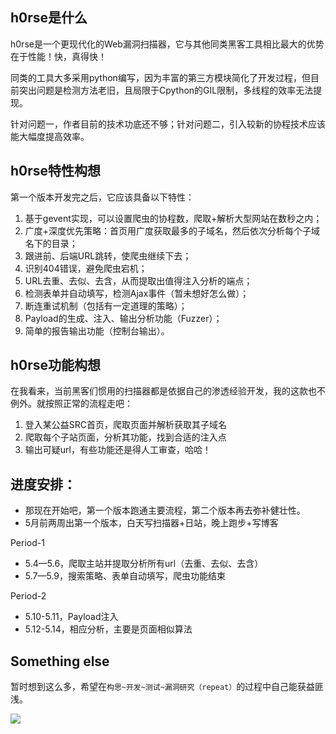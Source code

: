 ## h0rse是什么

h0rse是一个更现代化的Web漏洞扫描器，它与其他同类黑客工具相比最大的优势在于性能！快，真得快！

同类的工具大多采用python编写，因为丰富的第三方模块简化了开发过程，但目前突出问题是检测方法老旧，且局限于Cpython的GIL限制，多线程的效率无法提现。

针对问题一，作者目前的技术功底还不够；针对问题二，引入较新的协程技术应该能大幅度提高效率。

## h0rse特性构想

第一个版本开发完之后，它应该具备以下特性：

1. 基于gevent实现，可以设置爬虫的协程数，爬取+解析大型网站在数秒之内；
2. 广度+深度优先策略：首页用广度获取最多的子域名，然后依次分析每个子域名下的目录；
3. 跟进前、后端URL跳转，使爬虫继续下去；
4. 识别404错误，避免爬虫宕机；
5. URL去重、去似、去含，从而提取出值得注入分析的端点；
6. 检测表单并自动填写，检测Ajax事件（暂未想好怎么做）；
7. 断连重试机制（包括有一定道理的策略）；
8. Payload的生成、注入、输出分析功能（Fuzzer）；
9. 简单的报告输出功能（控制台输出）。

## h0rse功能构想

在我看来，当前黑客们惯用的扫描器都是依据自己的渗透经验开发，我的这款也不例外。就按照正常的流程走吧：

1. 登入某公益SRC首页，爬取页面并解析获取其子域名
2. 爬取每个子站页面，分析其功能，找到合适的注入点
3. 输出可疑url，有些功能还是得人工审查，哈哈！

## 进度安排：

* 那现在开始吧，第一个版本跑通主要流程，第二个版本再去弥补健壮性。
* 5月前两周出第一个版本，白天写扫描器+日站，晚上跑步+写博客

Period-1

* 5.4—5.6，爬取主站并提取分析所有url（去重、去似、去含）
* 5.7—5.9，搜索策略、表单自动填写，爬虫功能结束

Period-2

* 5.10-5.11，Payload注入
* 5.12-5.14，相应分析，主要是页面相似算法

## Something else

暂时想到这么多，希望在`构思~开发~测试~漏洞研究（repeat）`的过程中自己能获益匪浅。

![](C:\Users\lenovo\Pictures\tran\100734-GIA-PAIGE-360x465-1.jpeg)
